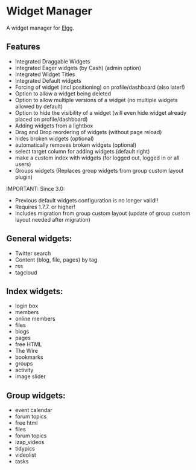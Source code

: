 Widget Manager
=============

A widget manager for [Elgg][1].

Features
--------

* Integrated Draggable Widgets
* Integrated Eager widgets (by Cash) (admin option)
* Integrated Widget Titles
* Integrated Default widgets
* Forcing of widget (incl positioning) on profile/dashboard (also later!)
* Option to allow a widget being deleted
* Option to allow multiple versions of a widget (no multiple widgets allowed by default)
* Option to hide the visibility of a widget (will even hide widget already placed on profile/dashboard)
* Adding widgets from a lightbox
* Drag and Drop reordering of widgets (without page reload) 
* hides broken widgets (optional)
* automatically removes broken widgets (optional)
* select target column for adding widgets (default right)
* make a custom index with widgets (for logged out, logged in or all users) 
* Groups widgets (Replaces group widgets from group custom layout plugin)


IMPORTANT:
Since 3.0:

* Previous default widgets configuration is no longer valid!!
* Requires 1.7.7. or higher!
* Includes migration from group custom layout (update of group custom layout needed after migration)

General widgets:
----------------
* Twitter search
* Content (blog, file, pages) by tag
* rss
* tagcloud
 

Index widgets:
--------------
* login box
* members
* online members
* files
* blogs
* pages
* free HTML
* The Wire
* bookmarks
* groups
* activity
* image slider
   
Group widgets:
--------------
* event calendar
* forum topics
* free html
* files
* forum topics
* izap_videos
* tidypics
* videolist
* tasks

[1]: http://community.elgg.org
